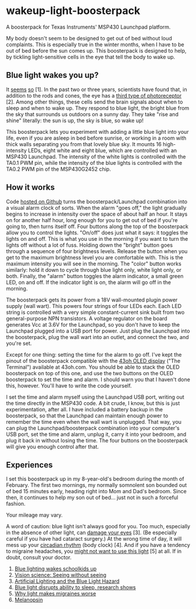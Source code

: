 wakeup-light-boosterpack
========================

A boosterpack for Texas Instruments' MSP430 Launchpad platform.

My body doesn't seem to be designed to get out of bed without loud
complaints.  This is especially true in the winter months, when I have
to be out of bed before the sun comes up.  This boosterpack is
designed to help, by tickling light-sensitive cells in the eye that
tell the body to wake up.

Blue light wakes you up?
------------------------

It
[seems](http://gizmodo.com/5701003/blue-lighting-wakes-schoolkids-up)
[so](http://www.dailymail.co.uk/sciencetech/article-1333029/Blue-lighting-trialled-British-school-wake-drowsy-pupils-thing-morning.html)
[1].  In the past two or three years, scientists have found that, in
addition to the rods and cones, the eye has a [third type of
photoreceptor](http://www.nature.com/news/2011/110119/full/469284a.html
"Vision sciene: Seeing without seeing") [2].  Among other things,
these cells send the brain signals about when to sleep and when to
wake up.  They respond to blue light, the bright blue from the sky
that surrounds us outdoors on a sunny day.  They take "rise and shine"
literally: the sun is up, the sky is blue, so wake up!

This boosterpack lets you experiment with adding a little blue light
into your life, even if you are asleep in bed before sunrise, or
working in a room with thick walls separating you from that lovely
blue sky.  It mounts 16 high-intensity LEDs, eight white and eight
blue, which are controlled with an MSP430 Launchpad.  The intensity of
the white lights is controlled with the TA0.1 PWM pin, while the
intensity of the blue lights is controlled with the TA0.2 PWM pin of
the MSP430G2452 chip.

How it works
------------

Code [hosted on
Github](https://github.com/rodprice/wakeup-light-boosterpack) turns
the boosterpack/Launchpad combination into a visual alarm clock of
sorts.  When the alarm "goes off," the light gradually begins to
increase in intensity over the space of about half an hour.  It stays
on for another half hour, long enough for you to get out of bed if
you're going to, then turns itself off.  Four buttons along the top of
the boosterpack allow you to control the lights.  "On/off" does just
what it says: it toggles the lights on and off.  This is what you use
in the morning if you want to turn the lights off without a lot of
fuss.  Holding down the "bright" button goes through a sequence of
four brightness levels.  Release the button when you get to the
maximum brightness level you are comfortable with.  This is the
maximum intensity you will see in the morning.  The "color" button
works similarly: hold it down to cycle through blue light only, white
light only, or both.  Finally, the "alarm" button toggles the alarm
indicator, a small green LED, on and off.  If the indicator light is
on, the alarm will go off in the morning.

The boosterpack gets its power from a 18V wall-mounted plugin power
supply (wall wart).  This powers four strings of four LEDs each.  Each
LED string is controlled with a very simple constant-current sink
built from two general-purpose NPN transistors.  A voltage regulator
on the board generates Vcc at 3.6V for the Launchpad, so you don't
have to keep the Launchpad plugged into a USB port for power.  Just
plug the Launchpad into the boosterpack, plug the wall wart into an
outlet, and connect the two, and you're set.

Except for one thing: setting the time for the alarm to go off.  I've
kept the pinout of the boosterpack compatible with the [43oh OLED
display](http://store.43oh.com/index.php?route=product/product&path=64&product_id=57)
("The Terminal") available at 43oh.com.  You should be able to stack
the OLED boosterpack on top of this one, and use the two buttons on
the OLED boosterpack to set the time and alarm.  I should warn you
that I haven't done this, however.  You'll have to write the code
yourself.

I set the time and alarm myself using the Launchpad USB port, writing
out the time directly in the MSP430 code.  A bit crude, I know, but
this is just experimentation, after all.  I have included a battery
backup in the boosterpack, so that the Launchpad can maintain enough
power to remember the time even when the wall wart is unplugged.  That
way, you can plug the Launchpad/boosterpack combination into your
computer's USB port, set the time and alarm, unplug it, carry it into
your bedroom, and plug it back in without losing the time.  The four
buttons on the boosterpack will give you enough control after that.

Experiences
-----------

I set this boosterpack up in my 8-year-old's bedroom during the month
of February.  The first two mornings, my normally somnolent son
bounded out of bed 15 minutes early, heading right into Mom and Dad's
bedroom.  Since then, it continues to help my son out of bed... just
not in such a forceful fashion.

Your mileage may vary.

A word of caution: blue light isn't always good for you.  Too much,
especially in the absence of other light, can
[damage your eyes](http://www.mdsupport.org/library/hazard.html) [3].
(Be especially careful if you have had cataract surgery.)  At the
wrong time of day, it will mess up your
[circadian rhythm](http://abclocal.go.com/ktrk/story?section=news/health&id=8779461)
(body clock) [4].  And if you have a tendency to migraine headaches,
you
[might not want to use this light](http://news.sciencemag.org/sciencenow/2010/01/11-01.html?etoc
"Why light makes migraines worse") [5] at all.  If in doubt, consult
your doctor.

1. [Blue lighting wakes schoolkids up](http://gizmodo.com/5701003/blue-lighting-wakes-schoolkids-up)
2. [Vision science: Seeing without seeing](http://www.nature.com/news/2011/110119/full/469284a.html)
3. [Artificial Lighting and the Blue Light Hazard](http://www.mdsupport.org/library/hazard.html)
4. [Blue light disrupts ability to sleep, research shows](http://abclocal.go.com/ktrk/story?section=news/health&id=8779461)
5. [Why light makes migraines worse](http://news.sciencemag.org/sciencenow/2010/01/11-01.html?etoc)
6. [Melanopsin](http://en.wikipedia.org/wiki/Melanopsin)

